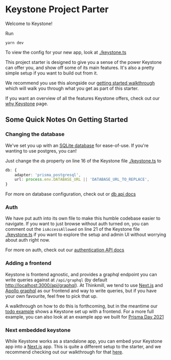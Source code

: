 # Keystone Project Parter

Welcome to Keystone!

Run

```
yarn dev
```

To view the config for your new app, look at [./keystone.ts](./keystone.ts)

This project starter is designed to give you a sense of the power Keystone can offer you, and show off some of its main features. It's also a pretty simple setup if you want to build out from it.

We recommend you use this alongside our [getting started walkthrough](https://keystonejs.com/docs/walkthroughs/getting-started-with-create-keystone-app) which will walk you through what you get as part of this starter.

If you want an overview of all the features Keystone offers, check out our [why Keystone](https://keystonejs.com/why-keystone) page.

## Some Quick Notes On Getting Started

### Changing the database

We've set you up with an [SQLite database](https://keystonejs.com/docs/apis/config#sqlite) for ease-of-use. If you're wanting to use postgres, you can!

Just change the `db` property on line 16 of the Keystone file [./keystone.ts](./keystone.ts) to

```typescript
db: {
    adapter: 'prisma_postgresql',
    url: process.env.DATABASE_URL || 'DATABASE_URL_TO_REPLACE',
}
```

For more on database configuration, check out or [db api docs](https://keystonejs.com/docs/apis/config#db)

### Auth

We have put auth into its own file to make this humble codebase easier to navigate. If you want to just browse without auth turned on, you can comment out the `isAccessAllowed` on line 21 of the Keystone file [./keystone.ts](./keystone.ts) if you want to explore the setup and admin UI without worrying about auth right now.

For more on auth, check out our [authentication API docs](https://keystonejs.com/docs/apis/auth#authentication-api)

### Adding a frontend

Keystone is frontend agnostic, and provides a graphql endpoint you can write queries against at `/api/graphql` (by default [http://localhost:3000/api/graphql](http://localhost:3000/api/graphql)). At Thinkmill, we tend to use [Next.js](https://nextjs.org/) and [Apollo graphql](https://www.apollographql.com/docs/react/get-started/) as our frontend and way to write queries, but if you have your own favourite, feel free to pick that up.

A walkthrough on how to do this is forthcoming, but in the meantime our [todo example](https://github.com/keystonejs/keystone-react-todo-demo) shows a Keystone set up with a frontend. For a more full example, you can also look at an example app we built for [Prisma Day 2021](https://github.com/keystonejs/prisma-day-2021-workshop)

### Next embedded keystone

While Keystone works as a standalone app, you can embed your Keystone app into a [Next.js](https://nextjs.org/) app. This is quite a different setup to the starter, and we recommend checking out our walkthrough for that [here](https://keystonejs.com/docs/walkthroughs/embedded-mode-with-sqlite-nextjs#how-to-embed-keystone-sq-lite-in-a-next-js-app).
